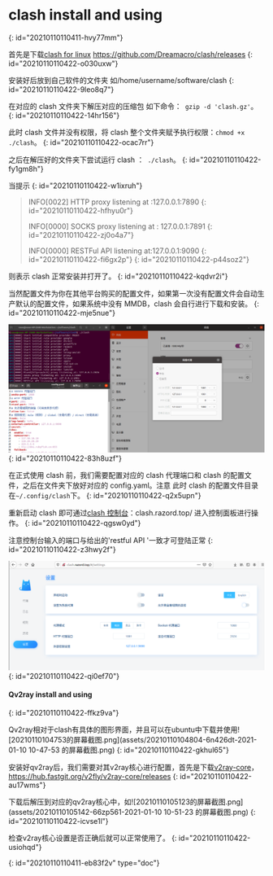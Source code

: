 # clash install and using
{: id="20210110110411-hvy77mm"}

首先是下载[clash for linux](https://github.com/Dreamacro/clash/releases) https://github.com/Dreamacro/clash/releases
{: id="20210110110422-o030uxw"}

安装好后放到自己软件的文件夹 如/home/username/software/clash
{: id="20210110110422-9leo8q7"}

在对应的 clash 文件夹下解压对应的压缩包 如下命令：` gzip -d 'clash.gz'`。
{: id="20210110110422-14hr156"}

此时 clash 文件并没有权限，将 clash 整个文件夹赋予执行权限：`chmod +x ./clash`。
{: id="20210110110422-ocac7rr"}

之后在解压好的文件夹下尝试运行 clash ：` ./clash`。
{: id="20210110110422-fy1gm8h"}

当提示
{: id="20210110110422-w1ixruh"}

> INFO[0022] HTTP proxy listening at :127.0.0.1:7890
> {: id="20210110110422-hfhyu0r"}
>
> INFO[0000] SOCKS proxy listening at : 127.0.0.1:7891
> {: id="20210110110422-zj0o4a7"}
>
> INFO[0000] RESTFul API listening at:127.0.0.1:9090
> {: id="20210110110422-fi6gx2p"}
{: id="20210110110422-p44soz2"}

则表示 clash 正常安装并打开了。
{: id="20210110110422-kqdvr2i"}

当然配置文件为你在其他平台购买的配置文件，如果第一次没有配置文件会自动生产默认的配置文件，如果系统中没有 MMDB，clash 会自行进行下载和安装。
{: id="20210110110422-mje5nue"}

![image.png](assets/20210109204500-qh3t2y7-image.png)
{: id="20210110110422-83h8uzf"}

在正式使用 clash 前，我们需要配置对应的 clash 代理端口和 clash 的配置文件，之后在文件夹下放好对应的 config.yaml。注意  此时 clash 的配置文件目录在`~/.config/clash`下。
{: id="20210110110422-q2x5upn"}

重新启动 clash 即可通过[clash 控制台](https://clash.razord.top/#/settings)：clash.razord.top/ 进入控制面板进行操作。
{: id="20210110110422-qgsw0yd"}

注意控制台输入的端口与给出的'restful API '一致才可登陆正常
{: id="20210110110422-z3hwy2f"}

![image.png](assets/20210109204451-31nyjyr-image.png)
{: id="20210110110422-qi0ef70"}

#### Qv2ray install and using
{: id="20210110110422-ffkz9va"}

Qv2ray相对于clash有具体的图形界面，并且可以在ubuntu中下载并使用![20210110104753的屏幕截图.png](assets/20210110104804-6n426dt-2021-01-10 10-47-53 的屏幕截图.png)
{: id="20210110110422-gkhul65"}

安装好qv2ray后，我们需要对其v2ray核心进行配置，首先是下载[v2ray-core](https://hub.fastgit.org/v2fly/v2ray-core/releases)，https://hub.fastgit.org/v2fly/v2ray-core/releases
{: id="20210110110422-au17wms"}

下载后解压到对应的qv2ray核心中，如![20210110105123的屏幕截图.png](assets/20210110105142-66zp561-2021-01-10 10-51-23 的屏幕截图.png)
{: id="20210110110422-icvse1l"}

检查v2ray核心设置是否正确后就可以正常使用了。
{: id="20210110110422-usiohqd"}


{: id="20210110110411-eb83f2v" type="doc"}
